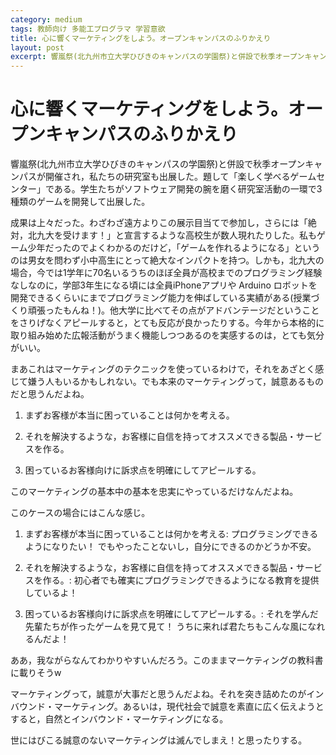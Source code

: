 ```yaml
---
category: medium
tags: 教師向け 多能工プログラマ 学習意欲
title: 心に響くマーケティングをしよう。オープンキャンパスのふりかえり
layout: post
excerpt: 響嵐祭(北九州市立大学ひびきのキャンパスの学園祭)と併設で秋季オープンキャンパスが開催され，私たちの研究室も出展した。題して「楽しく学べるゲームセンター」である。
---
```

# 心に響くマーケティングをしよう。オープンキャンパスのふりかえり

響嵐祭(北九州市立大学ひびきのキャンパスの学園祭)と併設で秋季オープンキャンパスが開催され，私たちの研究室も出展した。題して「楽しく学べるゲームセンター」である。学生たちがソフトウェア開発の腕を磨く研究室活動の一環で3種類のゲームを開発して出展した。

成果は上々だった。わざわざ遠方よりこの展示目当てで参加し，さらには「絶対，北九大を受けます！」と宣言するような高校生が数人現れたりした。私もゲーム少年だったのでよくわかるのだけど，「ゲームを作れるようになる」というのは男女を問わず小中高生にとって絶大なインパクトを持つ。しかも，北九大の場合，今では1学年に70名いるうちのほぼ全員が高校までのプログラミング経験なしなのに，学部3年生になる頃には全員iPhoneアプリや Arduino ロボットを開発できるくらいにまでプログラミング能力を伸ばしている実績がある(授業づくり頑張ったもんね！)。他大学に比べてその点がアドバンテージだということをさりげなくアピールすると，とても反応が良かったりする。今年から本格的に取り組み始めた広報活動がうまく機能しつつあるのを実感するのは，とても気分がいい。

まあこれはマーケティングのテクニックを使っているわけで，それをあざとく感じて嫌う人もいるかもしれない。でも本来のマーケティングって，誠意あるものだと思うんだよね。

1. まずお客様が本当に困っていることは何かを考える。

2. それを解決するような，お客様に自信を持ってオススメできる製品・サービスを作る。

3. 困っているお客様向けに訴求点を明確にしてアピールする。

このマーケティングの基本中の基本を忠実にやっているだけなんだよね。

このケースの場合にはこんな感じ。

1. まずお客様が本当に困っていることは何かを考える: プログラミングできるようになりたい！ でもやったことないし，自分にできるのかどうか不安。

2. それを解決するような，お客様に自信を持ってオススメできる製品・サービスを作る。: 初心者でも確実にプログラミングできるようになる教育を提供しているよ！

3. 困っているお客様向けに訴求点を明確にしてアピールする。: それを学んだ先輩たちが作ったゲームを見て見て！ うちに来れば君たちもこんな風になれるんだよ！

ああ，我ながらなんてわかりやすいんだろう。このままマーケティングの教科書に載りそうw

マーケティングって，誠意が大事だと思うんだよね。それを突き詰めたのがインバウンド・マーケティング。あるいは，現代社会で誠意を素直に広く伝えようとすると，自然とインバウンド・マーケティングになる。

世にはびこる誠意のないマーケティングは滅んでしまえ！と思ったりする。